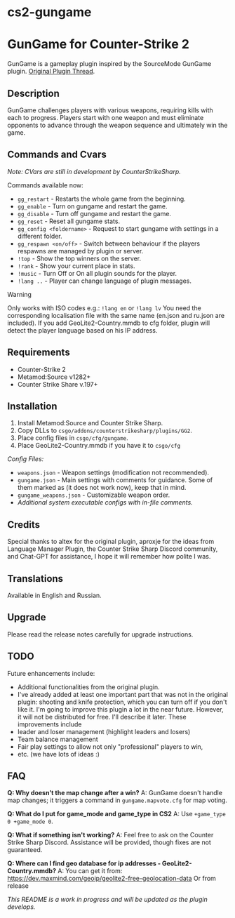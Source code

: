 # cs2-gungame
# GunGame for Counter-Strike 2

GunGame is a gameplay plugin inspired by the SourceMode GunGame plugin. [Original Plugin Thread](https://forums.alliedmods.net/showthread.php?t=93977).

## Description

GunGame challenges players with various weapons, requiring kills with each to progress. Players start with one weapon and must eliminate opponents to advance through the weapon sequence and ultimately win the game.

## Commands and Cvars

*Note: CVars are still in development by CounterStrikeSharp.*

Commands available now:
- `gg_restart` - Restarts the whole game from the beginning.
- `gg_enable` - Turn on gungame and restart the game.
- `gg_disable` - Turn off gungame and restart the game.
- `gg_reset` - Reset all gungame stats.
- `gg_config <foldername>` - Request to start gungame with settings in a different folder.
- `gg_respawn <on/off>` - Switch between behaviour if the players respawns are managed by plugin or server.	
- `!top` - Show the top winners on the server.
- `!rank` - Show your current place in stats.
- `!music` - Turn Off or On all plugin sounds for the player.
- `!lang ..` - Player can change language of plugin messages. 
> [!WARNING]  
> Only works with ISO codes e.g.: `!lang en` or `!lang lv` You need the corresponding localisation file with the same name (en.json and ru.json are included). If you add GeoLite2-Country.mmdb to cfg folder, plugin will detect the player language based on his IP address. 


## Requirements

- Counter-Strike 2
- Metamod:Source v1282+
- Counter Strike Share v.197+

## Installation

1. Install Metamod:Source and Counter Strike Sharp.
2. Copy DLLs to `csgo/addons/counterstrikesharp/plugins/GG2`.
3. Place config files in `csgo/cfg/gungame`.
4. Place GeoLite2-Country.mmdb if you have it to `csgo/cfg`

*Config Files:*

- `weapons.json` - Weapon settings (modification not recommended).
- `gungame.json` - Main settings with comments for guidance. Some of them marked as (it does not work now), keep that in mind.
- `gungame_weapons.json` - Customizable weapon order.
- *Additional system executable configs with in-file comments.*

## Credits

Special thanks to altex for the original plugin, aproxje for the ideas from Language Manager Plugin, the Counter Strike Sharp Discord community, and Chat-GPT for assistance, I hope it will remember how polite I was.

## Translations

Available in English and Russian.

## Upgrade

Please read the release notes carefully for upgrade instructions.

## TODO

Future enhancements include:

- Additional functionalities from the original plugin.
- I've already added at least one important part that was not in the original plugin: shooting and knife protection, which you can turn off if you don't like it.
I'm going to improve this plugin a lot in the near future. However, it will not be distributed for free. I'll describe it later. These improvements include
- leader and loser management (highlight leaders and losers)
- Team balance management
- Fair play settings to allow not only "professional" players to win,
- etc. (we have lots of ideas :)

## FAQ

**Q: Why doesn't the map change after a win?**
A: GunGame doesn't handle map changes; it triggers a command in `gungame.mapvote.cfg` for map voting.

**Q: What do I put for game_mode and game_type in CS2**
A: Use `+game_type 0 +game_mode 0`.

**Q: What if something isn't working?**
A: Feel free to ask on the Counter Strike Sharp Discord. Assistance will be provided, though fixes are not guaranteed.

**Q: Where can I find geo database for ip addresses - GeoLite2-Country.mmdb?**
A: You can get it from: https://dev.maxmind.com/geoip/geolite2-free-geolocation-data
Or from release

*This README is a work in progress and will be updated as the plugin develops.*
